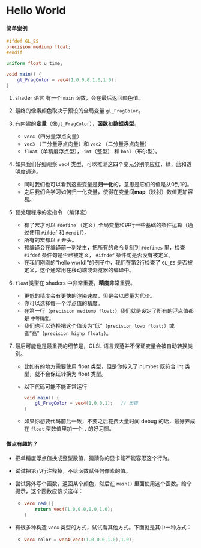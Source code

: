 # Hello World

#### 简单案例

```glsl
#ifdef GL_ES
precision mediump float;
#endif

uniform float u_time;

void main() {
    gl_FragColor = vec4(1.0,0.0,1.0,1.0);
}

```



1. shader 语言 有一个 `main` 函数，会在最后返回颜色值。

2. 最终的像素颜色取决于预设的全局变量 `gl_FragColor`。

3. 有内建的**变量**（像`gl_FragColor`），**函数**和**数据类型**。

   - `vec4`（四分量浮点向量）
   - `vec3` （三分量浮点向量）和 `vec2` （二分量浮点向量）
   - `float`（单精度浮点型）， `int`（整型） 和 `bool`（布尔型）。
   
4. 如果我们仔细观察 `vec4` 类型，可以推测这四个变元分别响应红，绿，蓝和透明度通道。
   - 同时我们也可以看到这些变量是**归一化**的，意思是它们的值是从0到1的。
   - 之后我们会学习如何归一化变量，使得在变量间**map**（映射）数值更加容易。
   
5. 预处理程序的宏指令 （编译宏）

   - 有了宏才可以 `#define` （定义）全局变量和进行一些基础的条件运算（通过使用 `#ifdef` 和 `#endif`）。
   - 所有的宏都以 `#` 开头。
   - 预编译会在编译前一刻发生，把所有的命令复制到 `#defines` 里，检查`#ifdef` 条件句是否已被定义， `#ifndef` 条件句是否没有被定义。
   - 在我们刚刚的“hello world!”的例子中，我们在第2行检查了 `GL_ES` 是否被定义，这个通常用在移动端或浏览器的编译中。

6. `float`类型在 shaders 中非常重要，**精度**非常重要。

   - 更低的精度会有更快的渲染速度，但是会以质量为代价。
   - 你可以选择每一个浮点值的精度。
   - 在第一行（`precision mediump float;`）我们就是设定了所有的浮点值都是 `中等精度`。
   - 我们也可以选择把这个值设为“低”（`precision lowp float;`）或者“高”（`precision highp float;`）。

7. 最后可能也是最重要的细节是，GLSL 语言规范并不保证变量会被自动转换类别。

   - 比如有的地方需要使用 float 类型，但是你传入了 number 既符合 int 类型，就不会保证转换为 float 类型。

   - 以下代码可能不能正常运行

     ```glsl
     void main() {
         gl_FragColor = vec4(1,0,0,1);   // 出错
     }
     ```

   - 如果你想要代码前后一致，不要之后花费大量时间 debug 的话，最好养成在 `float` 型数值里加一个 `.` 的好习惯。



#### 做点有趣的？

- 把单精度浮点值换成整型数值，猜猜你的显卡能不能容忍这个行为。

- 试试把第八行注释掉，不给函数赋任何像素的值。

- 尝试另外写个函数，返回某个颜色，然后在 `main()` 里面使用这个函数。给个提示，这个函数应该长这样：

  - ```glsl
    vec4 red(){
        return vec4(1.0,0.0,0.0,1.0);
    }
    ```

- 有很多种构造 `vec4` 类型的方式，试试看其他方式。下面就是其中一种方式：

  - ```glsl
    vec4 color = vec4(vec3(1.0,0.0,1.0),1.0);
    ```
